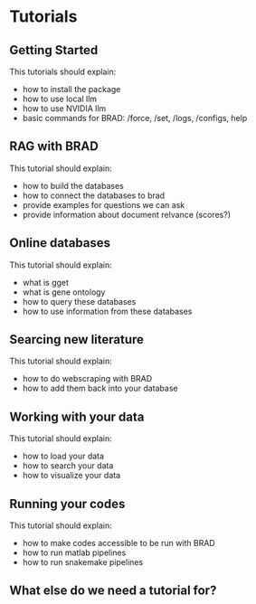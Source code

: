 # Tutorials

## Getting Started

This tutorials should explain:
- how to install the package
- how to use local llm
- how to use NVIDIA llm
- basic commands for BRAD: /force, /set, /logs, /configs, help

## RAG with BRAD

This tutorial should explain:
- how to build the databases
- how to connect the databases to brad
- provide examples for questions we can ask
- provide information about document relvance (scores?)

## Online databases

This tutorial should explain:
- what is gget
- what is gene ontology
- how to query these databases
- how to use information from these databases

## Searcing new literature

This tutorial should explain:
- how to do webscraping with BRAD
- how to add them back into your database

## Working with your data

This tutorial should explain:
- how to load your data
- how to search your data
- how to visualize your data

## Running your codes

This tutorial should explain:
- how to make codes accessible to be run with BRAD
- how to run matlab pipelines
- how to run snakemake pipelines

## What else do we need a tutorial for?
